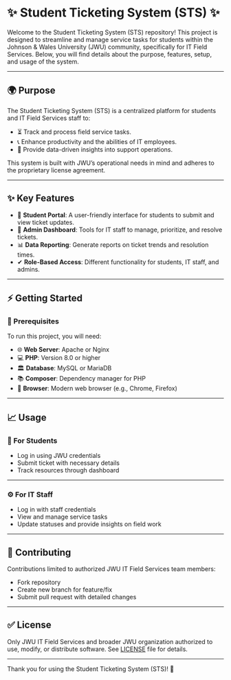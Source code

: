 # ✨ Student Ticketing System (STS) ✨

Welcome to the Student Ticketing System (STS) repository! This project is designed to streamline and manage service tasks for students within the Johnson & Wales University (JWU) community, specifically for IT Field Services. Below, you will find details about the purpose, features, setup, and usage of the system.

---

## 🌍 Purpose

The Student Ticketing System (STS) is a centralized platform for students and IT Field Services staff to:

- ⏳ Track and process field service tasks.
- 📞 Enhance productivity and the abilities of IT employees.
- 🔄 Provide data-driven insights into support operations.

This system is built with JWU’s operational needs in mind and adheres to the proprietary license agreement.

---

## ✨ Key Features

- 📖 **Student Portal**: A user-friendly interface for students to submit and view ticket updates.
- 🔧 **Admin Dashboard**: Tools for IT staff to manage, prioritize, and resolve tickets.
- 📊 **Data Reporting**: Generate reports on ticket trends and resolution times.
- ✔ **Role-Based Access**: Different functionality for students, IT staff, and admins.

---

## ⚡ Getting Started

### 🔧 Prerequisites

To run this project, you will need:

- 🌐 **Web Server**: Apache or Nginx
- 💻 **PHP**: Version 8.0 or higher
- 🏛 **Database**: MySQL or MariaDB
- 📚 **Composer**: Dependency manager for PHP
- 🌄 **Browser**: Modern web browser (e.g., Chrome, Firefox)

---

## 📈 Usage

### 🔑 For Students
* Log in using JWU credentials
* Submit ticket with necessary details
* Track resources through dashboard

---

### ⚙️ For IT Staff
* Log in with staff credentials
* View and manage service tasks
* Update statuses and provide insights on field work

---

## 🚀 Contributing
Contributions limited to authorized JWU IT Field Services team members:
* Fork repository
* Create new branch for feature/fix
* Submit pull request with detailed changes

---

## ✅ License
Only JWU IT Field Services and broader JWU organization authorized to use, modify, or distribute software. See [LICENSE](./LICENSE.md) file for details.

---

Thank you for using the Student Ticketing System (STS)! 🙌
